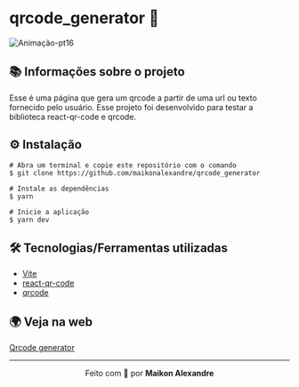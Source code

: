 # qrcode_generator :open_file_folder:

![Animação-pt16](https://user-images.githubusercontent.com/86725282/192166310-81527e3c-e66a-436c-97b5-764f6c44a196.gif)

## 📚 Informações sobre o projeto
Esse é uma página que gera um qrcode a partir de uma url ou texto fornecido pelo usuário. Esse projeto foi desenvolvido para testar a biblioteca react-qr-code e qrcode.

## ⚙️ Instalação
```
# Abra um terminal e copie este repositório com o comando
$ git clone https://github.com/maikonalexandre/qrcode_generator
```
```
# Instale as dependências
$ yarn

# Inicie a aplicação
$ yarn dev
```
## 🛠️ Tecnologias/Ferramentas utilizadas

* [Vite](https://vitejs.dev/)
* [react-qr-code](https://www.npmjs.com/package/react-qr-code)
* [qrcode](https://www.npmjs.com/package/qrcode)

## :earth_africa: Veja na web 
[Qrcode generator](https://qrcode-generator-lovat.vercel.app/)

<hr>
<p align="center">Feito com 💙 por <strong>Maikon Alexandre</strong></p>



